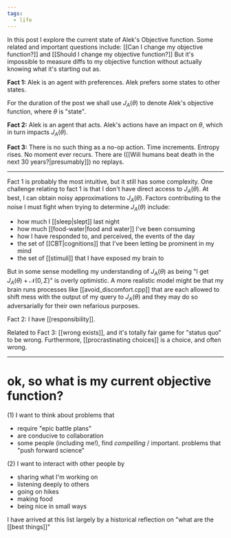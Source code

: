 ```yaml
---
tags:
  - life
---
```

In this post I explore the current state of Alek's Objective function.
Some related and important questions include: [[Can I change my objective function?]] and [[Should I change my objective function?]]
But it's impossible to measure diffs to my objective function without actually knowing what it's starting out as. 

**Fact 1:** 
Alek is an agent with preferences. Alek prefers some states to other states. 

For the duration of the post we shall use $J_A(\theta)$ to denote Alek's objective function, where $\theta$ is "state".

**Fact 2:**
Alek is an agent that acts. Alek's actions have an impact on $\theta$, which in turn impacts $J_A(\theta).$

**Fact 3:**
There is no such thing as a no-op action. 
Time increments. Entropy rises. No moment ever recurs. There are ([[Will humans beat death in the next 30 years?|presumably]]) no replays. 

---

Fact 1 is probably the most intuitive, but it still has some complexity.
One challenge relating to fact 1 is that I don't have direct access to $J_A(\theta)$.
At best, I can obtain noisy approximations to $J_A(\theta)$. 
Factors contributing to the noise I must fight when trying to determine $J_A(\theta)$ include:
- how much I [[sleep|slept]] last night
- how much [[food-water|food and water]] I've been consuming
- how I have responded to, and perceived, the events of the day
- the set of [[CBT|cognitions]] that I've been letting be prominent in my mind
- the set of [[stimuli]] that I have exposed my brain to 

But in some sense modelling my understanding of $J_A(\theta)$ as being "I get $J_A(\theta)+\mathcal{N}(0,\Sigma)$" is overly optimistic. A more realistic model might be that my brain runs processes like [[avoid_discomfort.cpp]] that are each allowed to shift mess with the output of my query to $J_A(\theta)$ and they may do so adversarially for their own nefarious purposes.

Fact 2: 
I have [[responsibility]].

Related to Fact 3:
[[wrong exists]], and it's totally fair game for "status quo" to be wrong. 
Furthermore, [[procrastinating choices]] is a choice, and often wrong. 

---

# ok, so what is my current objective function?

(1) I want to think about problems that 
- require "epic battle plans"
- are conducive to collaboration
- some people (including me!), find *compelling* / important. problems that "push forward science"

(2) I want to interact with other people by
- sharing what I'm working on
- listening deeply to others
- going on hikes
- making food
- being nice in small ways

I have arrived at this list largely by a historical reflection on "what are the [[best things]]"

